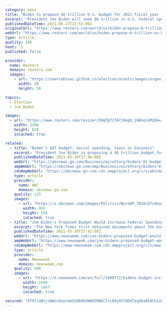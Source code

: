 ```yaml
---
category: news
title: "Biden to propose $6 trillion U.S. budget for 2022 fiscal year -NYT"
excerpt: "President Joe Biden will seek $6 trillion in U.S. federal spending for the 2022 fiscal year, rising to $8.2 trillion by 2031, the New York Times reported on Thursday, a day before the White House is expected to unveil its budget proposal."
publishedDateTime: 2021-05-27T12:55:00Z
originalUrl: "https://www.reuters.com/world/us/biden-propose-6-trillion-us-budget-2022-fiscal-year-nyt-2021-05-27/"
webUrl: "https://www.reuters.com/world/us/biden-propose-6-trillion-us-budget-2022-fiscal-year-nyt-2021-05-27/"
type: article
quality: 105
heat: -1
published: false

provider:
  name: Reuters
  domain: reuters.com
  images:
    - url: "https://smartableai.github.io/election/assets/images/organizations/reuters.com-50x50.jpg"
      width: 50
      height: 50

topics:
  - Election
  - Joe Biden

images:
  - url: "https://www.reuters.com/resizer/5HgTgTiTA7jNogU_j6BneiGM1D4=/1200x628/smart/filters:quality(80)/cloudfront-us-east-2.images.arcpublishing.com/reuters/TLU3CX4B6NP4RIH2GN5UDDFTII.jpg"
    width: 1200
    height: 628
    isCached: true

related:
  - title: "Biden's $6T budget: Social spending, taxes on business"
    excerpt: "President Joe Biden is proposing a $6 trillion budget for next year that’s piled high with new safety net programs for the poor and middle class"
    publishedDateTime: 2021-05-28T17:46:00Z
    webUrl: "https://abcnews.go.com/Business/wireStory/bidens-6t-budget-social-spending-taxes-business-77966820"
    ampWebUrl: "https://abcnews.go.com/amp/Business/wireStory/bidens-6t-budget-social-spending-taxes-business-77966820"
    cdnAmpWebUrl: "https://abcnews-go-com.cdn.ampproject.org/c/s/abcnews.go.com/amp/Business/wireStory/bidens-6t-budget-social-spending-taxes-business-77966820"
    type: article
    provider:
      name: ABC
      domain: abcnews.go.com
    quality: 125
    images:
      - url: "https://s.abcnews.com/images/Politics/WireAP_782dc8fcdea4478c8b95358a5bb648b0_16x9_992.jpg"
        width: 992
        height: 558
        isCached: true
  - title: "Joe Biden's Proposed Budget Would Increase Federal Spending to Equal 25% of U.S. Economy, Most Since WWII"
    excerpt: "The New York Times first obtained documents about the budget request, reporting that Biden will call for total spending to rise to $8.2 trillion by 2031 with deficits topping $1.3 billion throughout the decade."
    publishedDateTime: 2021-05-28T17:42:00Z
    webUrl: "https://www.newsweek.com/joe-bidens-proposed-budget-would-increase-federal-spending-equal-25-us-economy-most-since-1595970"
    ampWebUrl: "https://www.newsweek.com/joe-bidens-proposed-budget-would-increase-federal-spending-equal-25-us-economy-most-since-1595970?amp=1"
    cdnAmpWebUrl: "https://www-newsweek-com.cdn.ampproject.org/c/s/www.newsweek.com/joe-bidens-proposed-budget-would-increase-federal-spending-equal-25-us-economy-most-since-1595970?amp=1"
    type: article
    provider:
      name: Newsweek
      domain: newsweek.com
    quality: 108
    images:
      - url: "https://d.newsweek.com/en/full/1809772/bidens-budget-increase-spending-most-since-wwii.jpg"
        width: 2500
        height: 1667
        isCached: true

secured: "EfX7/aN+jvbWnc0uermoG5QRdH3W8HIMAEClrL03yXCtUDdlkqGKa454Ch1xH47INusl0X8DEfPFsIIwZu/IHL+HKX+dTw1i3kNKDXUct1V8taZBeY/oSSJLtGXXr0UqVki2rC6Gofcjyv3C5UcK38UG0vHDxHTDxpBFISmlWPPE6ccI0P5lWZh0Suq3oHGCRItkXfAN9re83dT5jf3Cpf5hfsOMcEDyT+eC/Pwj97ph9TSga46Fq0I1fdq6sS9AbyRYrwM7zduM8e/hO7CosHtXUdfCVnL3jiP6WmlTh/AZbK84r+EpVBN19e1XLrV3J2DhsGsJdXupnPjr1ON7KcjMbZsBVgA4yF6oYipVhVI=;hC1TzOM25WTWpBtehJozoQ=="
---
```


